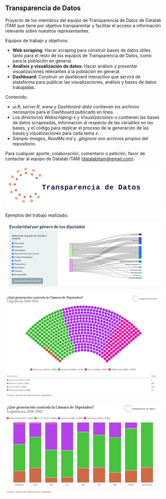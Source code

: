 ## Transparencia de Datos

Proyecto de los miembros del equipo de Transparencia de Datos de Datalab ITAM que tiene por objetivo transparentar y facilitar el acceso a información relevante sobre nuestros representantes.

Equipos de trabajo y objetivos:
- **Web scraping:** Hacer scraping para construir bases de datos útiles tanto para el resto de los equipos de Transparencia de Datos, como para la población en general.
- **Análisis y visualización de datos:** Hacer análisis y presentar visualizaciones relevantes a la población en general.
- **Dashboard:** Construir un dashboard interactivo que servirá de plataforma para publicar las visualizaciones, análisis y bases de datos trabajadas. 

Contenido:
- *ui.R*, *server.R*, *www* y *Dashboard-data* contienen los archivos necesarios para el Dashboard publicado en línea.
- Los directorios *Webscraping-x* y *Visualizaciones-x* contienen las bases de datos scrapeadas, información al respecto de las variables en las bases, y el código para replicar el proceso de la generación de las bases y visualizaciones para cada tema *x*.
- *Sample-Images*, *ReadMe.md* y *.gitignore* son archivos propios del repositorio.

Para cualquier aporte, colaboración, comentario o petición, favor de contactar al equipo de Datalab ITAM (datalabitam@gmail.com).

![banner](Sample-images/TDD-banner.jpg)

Ejemplos del trabajo realizado:

![Dashboard](Sample-images/Dashboard-image.png)

![sample1](Sample-images/vis-1.jpeg)

![sample2](Sample-images/vis-2.jpeg)




